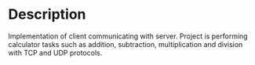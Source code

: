 # Description
Implementation of client communicating with server. Project is performing calculator tasks such as addition, subtraction, multiplication and division with TCP and UDP protocols.
